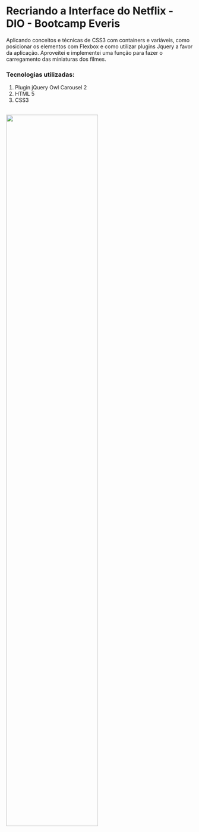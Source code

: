# Recriando a Interface do Netflix - DIO - Bootcamp Everis

Aplicando conceitos e técnicas de CSS3 com containers e variáveis, como posicionar os elementos com Flexbox e como utilizar plugins Jquery a favor da aplicação.
Aproveitei e implementei uma função para fazer o carregamento das miniaturas dos filmes.

### Tecnologias utilizadas:

1. Plugin jQuery Owl Carousel 2
2. HTML 5
3. CSS3

<br>
<img src="https://github.com/Wellington-Leite/netflix-page/blob/main/img/clone-netflix.gif" width="70%" height="70%" />
<br>
